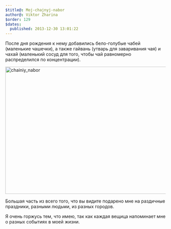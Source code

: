 ```yaml
---
$title@: Moj-chajnyj-nabor
author@: Viktor Zharina
$order: 129
$dates:
  published: 2013-12-30 13:01:22
---
```

После дня рождения к нему добавились бело-голубые чабей (маленькие чашечки), а также гайвань (утварь для заваривания чая) и чахай (маленький сосуд для того, чтобы чай равномерно распределился по концентрации).



<img src="http://viktor.zharina.info/wp-content/uploads/2013/12/chainiy_nabor.jpg" alt="chainiy_nabor" width="600" height="400" class="alignnone size-full wp-image-1213" />



Большая часть из всего того, что вы видите подарено мне на раздичные праздники, разными людьми, из разных городов.

Я очень горжусь тем, что имею, так как каждая вещица напоминает мне о разных событиях в моей жизни.